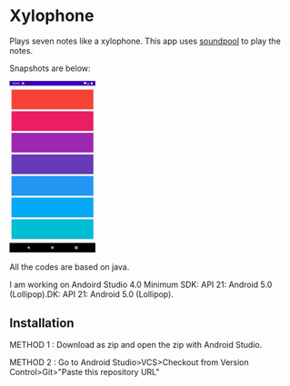 # Xylophone

Plays seven notes like a xylophone.
This app uses [soundpool](https://developer.android.com/reference/android/media/SoundPool) to play the notes.

Snapshots are below:

<img src="https://raw.githubusercontent.com/shvmsaini/ProjectImages/master/Screenshot_1592723670.png?token=AHD4PEMZ7I5KSQXJNMAIF4C67BB6G" width="30%"></img>

All the codes are based on java.

I am working on Andoird Studio 4.0 Minimum SDK: API 21: Android 5.0 (Lollipop).DK: API 21: Android 5.0 (Lollipop).

## Installation

METHOD 1 : Download as zip and open the zip with Android Studio.

METHOD 2 : Go to Android Studio>VCS>Checkout from Version Control>Git>"Paste this repository URL"
